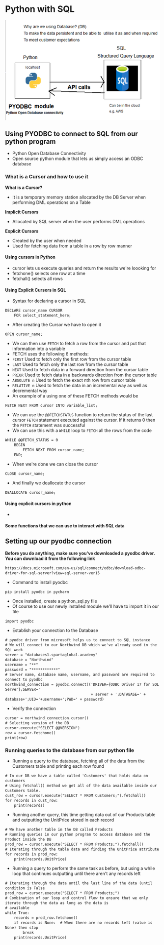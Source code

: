 # Python with SQL
![Python and SQL](SQL_diagram.PNG)
## Using PYODBC to connect to SQL from our python program
- Python Open Database Connectivity
- Open source python module that lets us simply access an ODBC database
### What is a Cursor and how to use it
**What is a Cursor?**
- It is a temporary memory station allocated by the DB Server when performing DML operations on a Table

**Implicit Cursors**
- Allocated by SQL server when the user performs DML operations

**Explicit Cursors**
- Created by the user when needed
- Used for fetching data from a table in a row by row manner

#### Using cursors in Python
- cursor lets us execute queries and return the results we're loooking for
- fetchone() selects one row at a time
- fetchall() selects all rows

#### Using Explicit Cursors in SQL
- Syntax for declaring a cursor in SQL
```
DECLARE cursor_name CURSOR
    FOR select_statement_here;
```
- After creating the Cursor we have to open it
```
OPEN cursor_name;
```
- We can then use ```FETCH``` to fetch a row from the cursor and put that information into a variable
- FETCH uses the following 6 methods:
- ```FIRST```  Used to fetch only the first row from the cursor table
- ```LAST```   Used to fetch only the last row from the cursor table
- ```NEXT```   Used to fetch data in a forward direction from the cursor table
- ```PRIOR```  Used to fetch data in a backwards direction from the cursor table
- ```ABSOLUTE n``` Used to fetch the exact nth row from cursor table
- ```RELATIVE n``` Used to fetch the data in an incremental way as well as decremental way
- An example of a using one of these FETCH methods would be
```
FETCH NEXT FROM cursor INTO variable_list;
```
- We can use the ```@@FETCHSTATUS``` function to return the status of the last cursor ```FETCH``` statement executed
 against the cursor. If it returns 0 then the ```FETCH``` statement was successful
- We can use this with a ```WHILE``` loop to ```FETCH``` all the rows from the code
```
WHILE @@FETCH_STATUS = 0
    BEGIN
        FETCH NEXT FROM cursor_name;
    END;
```
- When we're done we can close the cursor
```
CLOSE cursor_name;
```
- And finally we deallocate the cursor
```
DEALLOCATE cursor_name;
```
#### Using explicit cursors in python
- 
#### Some functions that we can use to interact with SQL data

## Setting up our pyodbc connection
**Before you do anything, make sure you've downloaded a pyodbc driver. You can download it from the following link**
```
https://docs.microsoft.com/en-us/sql/connect/odbc/download-odbc-driver-for-sql-server?view=sql-server-ver15
```
- Command to install pyodbc
```
pip install pyodbc in pycharm
```
- Once installed, create a python_sql.py file
- Of course to use our newly installed module we'll have to import it in our file
```
import pyodbc
```
- Establish your connection to the Database
```
# pyodbc driver from microsoft helps us to connect to SQL instance
# We will connect to our Northwind DB which we've already used in the SQL week
server = "databases1.spartaglobal.academy"
database = "Northwind"
username = "**"
password = "************"
# Server name, database name, username, and password are required to connect to pyodbc
northwind_connection = pyodbc.connect(('DRIVER={ODBC Driver 17 for SQL Server};SERVER='
                                       + server + ';DATABASE=' + database+';UID='+username+';PWD=' + password)
```
- Verify the connection
```
cursor = northwind_connection.cursor()
# Selecting version of the DB
cursor.execute("SELECT @@VERSION")
row = cursor.fetchone()
print(row)
```
### Running queries to the database from our python file
- Running a query to the database, fetching all of the data from the Customers table and printing each row found
```
# In our DB we have a table called 'Customers' that holds data on customers
# Using fetchall() method we get all of the data available inside our Customers table.
cust_row = cursor.execute("SELECT * FROM Customers;").fetchall()
for records in cust_row:
    print(records)
```
- Running another query, this time getting data out of our Products table and outputting the UnitPrice stored in each
 record
```
# We have another table in the DB called Products
# Running queries in our python program to access database and the Product inside the DB
prod_row = cursor.execute("SELECT * FROM Products;").fetchall()
# Iterating through the table data and finding the UnitPrice attribute
for records in prod_row:
    print(records.UnitPrice)
```
- Running a query to perform the same task as before, but using a while loop that continues outputting until there
 aren't any records left
```
# Iterating through the data until the last line of the data (until condition is False
prod_row = cursor.execute("SELECT * FROM Products;")
# Combination of our loop and control flow to ensure that we only iterate through the data as long as the data is
# available
while True:
    records = prod_row.fetchone()
    if records is None:  # When there are no records left (value is None) then stop
        break
    print(records.UnitPrice)
```